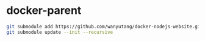 # docker-parent

```bash
git submodule add https://github.com/wanyutang/docker-nodejs-website.git
git submodule update --init --recursive
```